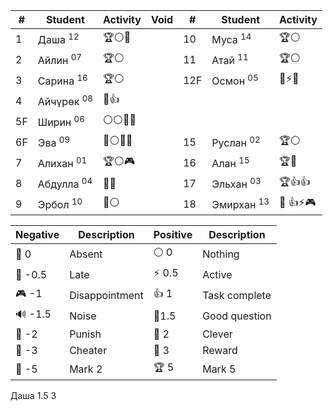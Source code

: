 
| #   | Student               | Activity | Void | #   | Student               | Activity  |
| --- | --------------------- | -------- | ---- | --- | --------------------- | --------- |
| 1   | Даша <sup>12</sup>    | 🏆⚪👻    |      | 10  | Муса <sup>14</sup>    | 🏆⚪       |
| 2   | Айлин <sup>07</sup>   | 🏆⚪      |      | 11  | Атай <sup>11</sup>    | 🏆⚪       |
| 3   | Сарина <sup>16</sup>  | 🏆⚪      |      | 12F | Осмон <sup>05</sup>   | 🔑⚡👻     |
| 4   | Айчүрөк <sup>08</sup> | 🔑👍     |      |     |                       |           |
| 5F  | Ширин <sup>06</sup>   | ⚪⚪👻👻   |      |     |                       |           |
| 6F  | Эва <sup>09</sup>     | 🔑⚪👻👻  |      | 15  | Руслан <sup>02</sup>  | 🏆⚪       |
| 7   | Алихан <sup>01</sup>  | 🏆⚪🎮    |      | 16  | Алан <sup>15</sup>    | 🏆👻      |
| 8   | Абдулла <sup>04</sup> | 🔑🔑     |      | 17  | Эльхан <sup>03</sup>  | 🏆👍👍    |
| 9   | Эрбол <sup>10</sup>   | 🔑⚪      |      | 18  | Эмирхан <sup>13</sup> | 🏅️ 👍⚡🎮 |

| Negative | Description    | Positive | Description   |
| -------- | -------------- | -------- | ------------- |
| 👻 0     | Absent         | ⚪ 0      | Nothing       |
| 🔔 -0.5  | Late           | ⚡ 0.5    | Active        |
| 🎮 -1    | Disappointment | 👍 1     | Task complete |
| 🔊 -1.5  | Noise          | 🧐1.5    | Good question |
| 👺 -2    | Punish         | 🔑 2     | Clever        |
| 🐒 -3    | Cheater        | 🏅️ 3    | Reward        |
| 🏴 -5    | Mark 2         | 🏆 5     | Mark 5        |
Даша 1.5 3